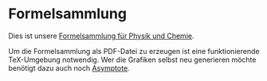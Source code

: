 Formelsammlung
==============

Dies ist unsere [Formelsammlung für Physik und Chemie](https://github.com/DerSuessmann/Formelsammlung/blob/master/abs_formeln.pdf?raw=true).

Um die Formelsammlung als PDF-Datei zu erzeugen ist eine funktionierende TeX-Umgebung notwendig. Wer die Grafiken selbst neu generieren möchte benötigt dazu auch noch [Asymptote](http://asymptote.sourceforge.net/).
